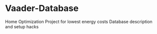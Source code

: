 # Vaader-Database
Home Optimization Project for lowest energy costs
Database description and setup hacks
